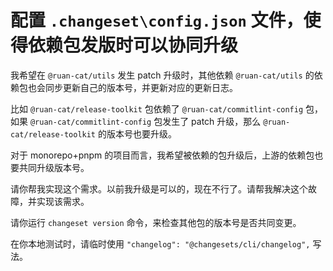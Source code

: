 # 配置 `.changeset\config.json` 文件，使得依赖包发版时可以协同升级

我希望在 `@ruan-cat/utils` 发生 patch 升级时，其他依赖 `@ruan-cat/utils` 的依赖包也会同步更新自己的版本号，并更新对应的更新日志。

比如 `@ruan-cat/release-toolkit` 包依赖了 `@ruan-cat/commitlint-config` 包，如果 `@ruan-cat/commitlint-config` 包发生了 patch 升级，那么 `@ruan-cat/release-toolkit` 的版本号也要升级。

对于 monorepo+pnpm 的项目而言，我希望被依赖的包升级后，上游的依赖包也要共同升级版本号。

请你帮我实现这个需求。以前我升级是可以的，现在不行了。请帮我解决这个故障，并实现该需求。

请你运行 `changeset version` 命令，来检查其他包的版本号是否共同变更。

在你本地测试时，请临时使用 `"changelog": "@changesets/cli/changelog",` 写法。
